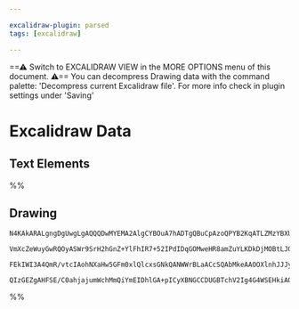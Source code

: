 ```yaml
---

excalidraw-plugin: parsed
tags: [excalidraw]

---
```

==⚠  Switch to EXCALIDRAW VIEW in the MORE OPTIONS menu of this document. ⚠== You can decompress Drawing data with the command palette: 'Decompress current Excalidraw file'. For more info check in plugin settings under 'Saving'


# Excalidraw Data
## Text Elements
%%
## Drawing
```compressed-json
N4KAkARALgngDgUwgLgAQQQDwMYEMA2AlgCYBOuA7hADTgQBuCpAzoQPYB2KqATLZMzYBXUtiRoIACyhQ4zZAHoFAc0JRJQgEYA6bGwC2CgF7N6hbEcK4OCtptbErHALRY8RMpWdx8Q1TdIEfARcZgRmBShcZQUebTiARgBmGjoghH0EDihmbgBtAF1+CFw4OABlKKhxVFAwSHUMmohiXFIAa1T6hkIECgAhXGx25VJhDmIAYTZ8NlJuCABiADMA

VmXcZeWuyGwRQOyASWr9SrH2hGnZ+YlFhIR7+52IPdIDqGOMweHR8amZuYLKDkDjMOBtLJQZ6vd6ffQAMUI+HwlRgwQWgg80P2kLhZzYFwA6iR1Nw+OBdjijid8RdUeiJJiSNi3riTgAlYTKSQccK5NAJfiU1nUjIAeXB2DUMG4CQADHKhS8qR8TvDOFB4bh9EiZWhVkqYWyMursuVCEYajxFRTlSLVRkACpYKAAQSIyi4EmCyyhhpVeKipDdbzY

FEkIWI3A4QmR/vtcIAohNXaHw5GFm0xlQlcxsGNkQANWWrBLaACcSQAbMkeAAOOXlnhJJJygDsufzM3wAE1ZXXVto68PVnWACwJKtttsKutVpVGNgGbh1br0AhCGqDnhNus8MerNvl8sNtsJHgUgC+8dhHL+vOY/PQYyEE2eoxI5st0dj+CVH/+a4VwpSB+hmKNbjrV1JjHeE4PhHZIHZBBlFjNoFkWAARBJEzreCEKvG9IVpBAJSgdhQR/ONbTg

QIzGEZgAHFSE/C0ahjajumWchMmQiYmEIDhlGA+pICyXBNGCCDUGBTchV2Ig4G4WSEHkiAOG1GoVLU4QoCIXllNITdCNtOwACsEGwHJyg0uAAFk2GIBBkwkqTuA2fAwnAa86GWJFwhXS8QEvIA==
```
%%